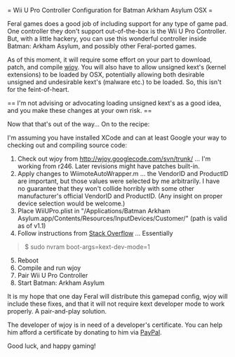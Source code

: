 = Wii U Pro Controller Configuration for Batman Arkham Asylum OSX =

Feral games does a good job of including support for any type of game pad. One controller they don't support out-of-the-box is the Wii U Pro Controller. 
But, with a little hackery, you can use this wonderful controller inside Batman: Arkham Asylum, and possibly other Feral-ported games.

As of this moment, it will require some effort on your part to download, patch, and compile [wjoy](https://code.google.com/p/wjoy/). You will also have to
allow unsigned kext's (kernel extensions) to be loaded by OSX, potentially allowing both desirable unsigned and undesirable kext's (malware etc.) to be 
loaded. So, this isn't for the feint-of-heart. 

== I'm not advising or advocating loading unsigned kext's as a good idea, and you make these changes at your own risk. ==

Now that that's out of the way... On to the recipe:

I'm assuming you have installed XCode and can at least Google your way to checking out and compiling source code:

1. Check out wjoy from http://wjoy.googlecode.com/svn/trunk/ ... I'm working from r246. Later revisions might have patches built-in.
2. Apply changes to WiimoteAutoWrapper.m ... the VendorID and ProductID are important, but those values were selected by me arbitrarily. I have no guarantee that they won't collide 
horribly with some other manufacturer's official VendorID and ProductID. (Any insight on proper device selection would be welcome.) 
3. Place WiiUPro.plist in "/Applications/Batman Arkham Asylum.app/Contents/Resources/InputDevices/Customer/" (path is valid as of v1.1)
4. Follow instructions from [Stack Overflow](http://apple.stackexchange.com/questions/163059/how-can-i-disable-kext-signing-in-mac-os-x-10-10-yosemite) ... Essentially 
>$ sudo nvram boot-args=kext-dev-mode=1
5. Reboot
6. Compile and run wjoy
7. Pair Wii U Pro Controller
8. Start Batman: Arkham Asylum

It is my hope that one day Feral will distribute this gamepad config, wjoy will include these fixes, and that it will not require kext developer mode to work properly. A pair-and-play solution.

The developer of wjoy is in need of a developer's certificate. You can help him afford a certificate by donating to him via [PayPal](https://www.paypal.com/cgi-bin/webscr?cmd=_s-xclick&hosted_button_id=K9LWNA6E5RS28).

Good luck, and happy gaming!


